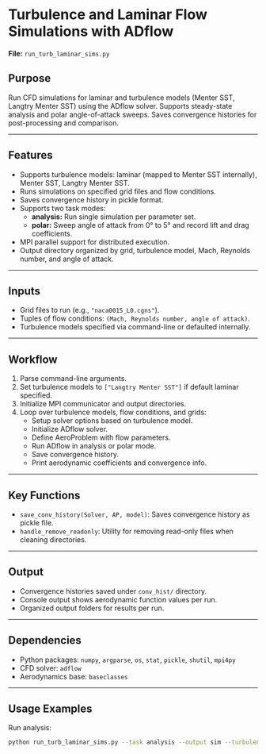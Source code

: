 # Turbulence and Laminar Flow Simulations with ADflow

**File:** `run_turb_laminar_sims.py`

## Purpose

Run CFD simulations for laminar and turbulence models (Menter SST, Langtry Menter SST) using the ADflow solver. Supports steady-state analysis and polar angle-of-attack sweeps. Saves convergence histories for post-processing and comparison.

---

## Features

- Supports turbulence models: laminar (mapped to Menter SST internally), Menter SST, Langtry Menter SST.
- Runs simulations on specified grid files and flow conditions.
- Saves convergence history in pickle format.
- Supports two task modes:
  - **analysis:** Run single simulation per parameter set.
  - **polar:** Sweep angle of attack from 0° to 5° and record lift and drag coefficients.
- MPI parallel support for distributed execution.
- Output directory organized by grid, turbulence model, Mach, Reynolds number, and angle of attack.

---

## Inputs

- Grid files to run (e.g., `"naca0015_L0.cgns"`).
- Tuples of flow conditions: `(Mach, Reynolds number, angle of attack)`.
- Turbulence models specified via command-line or defaulted internally.

---

## Workflow

1. Parse command-line arguments.
2. Set turbulence models to `["Langtry Menter SST"]` if default laminar specified.
3. Initialize MPI communicator and output directories.
4. Loop over turbulence models, flow conditions, and grids:
   - Setup solver options based on turbulence model.
   - Initialize ADflow solver.
   - Define AeroProblem with flow parameters.
   - Run ADflow in analysis or polar mode.
   - Save convergence history.
   - Print aerodynamic coefficients and convergence info.

---

## Key Functions

- `save_conv_history(Solver, AP, model)`: Saves convergence history as pickle file.
- `handle_remove_readonly`: Utility for removing read-only files when cleaning directories.

---

## Output

- Convergence histories saved under `conv_hist/` directory.
- Console output shows aerodynamic function values per run.
- Organized output folders for results per run.

---

## Dependencies

- Python packages: `numpy`, `argparse`, `os`, `stat`, `pickle`, `shutil`, `mpi4py`
- CFD solver: `adflow`
- Aerodynamics base: `baseclasses`

---

## Usage Examples

Run analysis:

```bash
python run_turb_laminar_sims.py --task analysis --output sim --turbulenceModels "Langtry Menter SST"